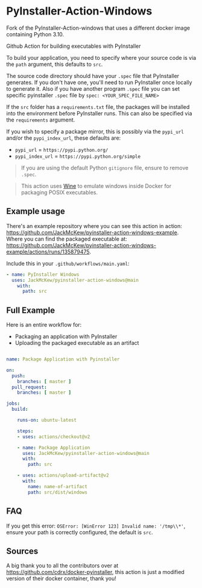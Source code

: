 # PyInstaller-Action-Windows

Fork of the PyInstaller-Action-windows that uses a different docker image containing Python 3.10.

Github Action for building executables with PyInstaller

To build your application, you need to specify where your source code is via the `path` argument, this defaults to `src`.

The source code directory should have your `.spec` file that PyInstaller generates. If you don't have one, you'll need to run PyInstaller once locally to generate it.
Also if you have another program `.spec` file you can set specific pyinstaller `.spec` file by `spec: <YOUR_SPEC_FILE_NAME>`

If the `src` folder has a `requirements.txt` file, the packages will be installed into the environment before PyInstaller runs. This can also be specified via the `requirements` argument.

If you wish to specify a package mirror, this is possibly via the `pypi_url` and/or the `pypi_index_url`, these defaults are:

- `pypi_url` = `https://pypi.python.org/`
- `pypi_index_url` = `https://pypi.python.org/simple`

> If you are using the default Python `gitignore` file, ensure to remove `.spec`.

> This action uses [Wine](https://www.winehq.org) to emulate windows inside Docker for packaging POSIX executables.

## Example usage

There's an example repository where you can see this action in action: <https://github.com/JackMcKew/pyinstaller-action-windows-example>. Where you can find the packaged executable at: <https://github.com/JackMcKew/pyinstaller-action-windows-example/actions/runs/135879475>.

Include this in your `.github/workflows/main.yaml`:

```yaml
- name: PyInstaller Windows
  uses: JackMcKew/pyinstaller-action-windows@main
    with:
      path: src
```

## Full Example

Here is an entire workflow for:

- Packaging an application with PyInstaller
- Uploading the packaged executable as an artifact

``` yaml

name: Package Application with Pyinstaller

on:
  push:
    branches: [ master ]
  pull_request:
    branches: [ master ]

jobs:
  build:

    runs-on: ubuntu-latest

    steps:
    - uses: actions/checkout@v2

    - name: Package Application
      uses: JackMcKew/pyinstaller-action-windows@main
      with:
        path: src

    - uses: actions/upload-artifact@v2
      with:
        name: name-of-artifact
        path: src/dist/windows
```

## FAQ

If you get this error: `OSError: [WinError 123] Invalid name: '/tmp\\*'`, ensure your path is correctly configured, the default is `src`.

## Sources

A big thank you to all the contributors over at <https://github.com/cdrx/docker-pyinstaller>, this action is just a modified version of their docker container, thank you!
